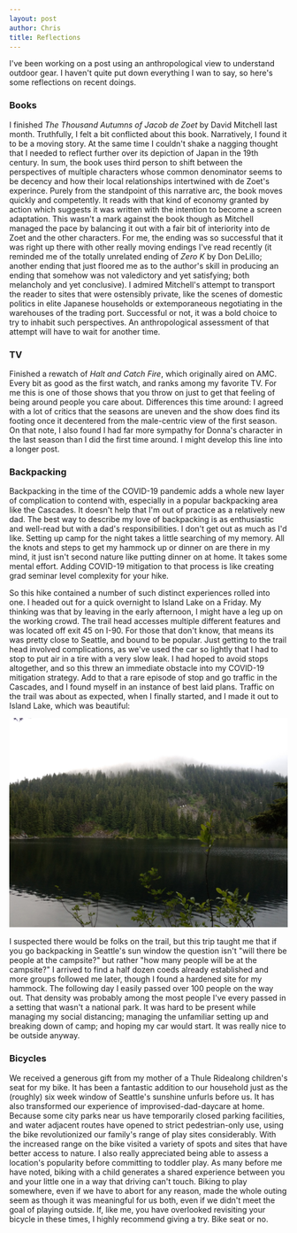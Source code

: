 ```yaml
---
layout: post
author: Chris
title: Reflections
---
```

I've been working on a post using an anthropological view to understand outdoor gear.  I haven't quite put down everything I wan to say, so here's some reflections on recent doings.

### Books

I finished *The Thousand Autumns of Jacob de Zoet* by David Mitchell last month.  Truthfully, I felt a bit conflicted about this book.  Narratively, I found it to be a moving story.  At the same time I couldn't shake a nagging thought that I needed to reflect further over its depiction of Japan in the 19th century.  In sum, the book uses third person to shift between the perspectives of multiple characters whose common denominator seems to be decency and how their local relationships intertwined with de Zoet's experince.  Purely from the standpoint of this narrative arc, the book moves quickly and competently.   It reads with that kind of economy granted by action which suggests it was written with the intention to become a screen adaptation.  This wasn't a mark against the book though as Mitchell managed the pace by balancing it out with a fair bit of interiority into de Zoet and the other characters.  For me, the ending was so successful that it was right up there with other really moving endings I've read recently (it reminded me of the totally unrelated ending of *Zero K* by Don DeLillo; another ending that just floored me as to the author's skill in producing an ending that somehow was not valedictory and yet satisfying; both melancholy and yet conclusive).  I admired Mitchell's attempt to transport the reader to sites that were ostensibly private, like the scenes of domestic politics in elite Japanese households or extemporaneous negotiating in the warehouses of the trading port.  Successful or not, it was a bold choice to try to inhabit such perspectives.  An anthropological assessment of that attempt will have to wait for another time.

### TV

Finished a rewatch of *Halt and Catch Fire*, which originally aired on AMC.  Every bit as good as the first watch, and ranks among my favorite TV.  For me this is one of those shows that you throw on just to get that feeling of being around people you care about.  Differences this time around: I agreed with a lot of critics that the seasons are uneven and the show does find its footing once it decentered from the male-centric view of the first season.  On that note, I also found I had far more sympathy for Donna's character in the last season than I did the first time around.  I might develop this line into a longer post.

### Backpacking 

Backpacking in the time of the COVID-19 pandemic adds a whole new layer of complication to contend with, especially in a popular backpacking area like the Cascades.  It doesn't help that I'm out of practice as a relatively new dad.  The best way to describe my love of backpacking is as enthusiastic and well-read but with a dad's responsibilities.  I don't get out as much as I'd like.  Setting up camp for the night takes a little searching of my memory.  All the knots and steps to get my hammock up or dinner on are there in my mind, it just isn't second nature like putting dinner on at home.  It takes some mental effort.  Adding COVID-19 mitigation to that process is like creating grad seminar level complexity for your hike.   

So this hike contained a number of such distinct experiences rolled into one.  I headed out for a quick overnight to Island Lake on a Friday.  My thinking was that by leaving in the early afternoon, I might have a leg up on the working crowd.  The trail head accesses multiple different features and was located off exit 45 on I-90.  For those that don't know, that means its was pretty close to Seattle, and bound to be popular.  Just getting to the trail head involved complications, as we've used the car so lightly that I had to stop to put air in a tire with a very slow leak.    I had hoped to avoid stops altogether, and so this threw an immediate obstacle into my COVID-19 mitigation strategy.  Add to that a rare episode of stop and go traffic in the Cascades, and I found myself in an instance of best laid plans.  Traffic on the trail was about as expected, when I finally started, and I made it out to Island Lake, which was beautiful:  

![Island Lake in the mist](/assets/img/2020-7-17_islandlake.jpg)

I suspected there would be folks on the trail, but this trip taught me that if you go backpacking in Seattle's sun window the question isn't "will there be people at the campsite?" but rather "how many people will be at the campsite?"  I arrived to find a half dozen coeds already established and more groups followed me later, though I found a hardened site for my hammock.  The following day I easily passed over 100 people on the way out.  That density was probably among the most people I've every passed in a setting that wasn't a national park.  It was hard to be present while managing my social distancing; managing the unfamiliar setting up and breaking down of camp; and hoping my car would start.  It was really nice to be outside anyway.

### Bicycles

We received a generous gift from my mother of a Thule Ridealong children's seat for my bike.  It has been a fantastic addition to our household just as the (roughly) six week window of Seattle's sunshine unfurls before us.  It has also transformed our experience of improvised-dad-daycare at home.  Because some city parks near us have temporarily closed parking facilities, and water adjacent routes have opened to strict pedestrian-only use, using the bike revolutionized our family's range of play sites considerably.  With the increased range on the bike visited a variety of spots and sites that have better access to nature.  I also really appreciated being able to assess a location's popularity before committing to toddler play.  As many before me have noted, biking with a child generates a shared experience between you and your little one in a way that driving can't touch.  Biking to play somewhere, even if we have to abort for any reason, made the whole outing seem as though it was meaningful for us both, even if we didn't meet the goal of playing outside.  If, like me, you have overlooked revisiting your bicycle in these times, I highly recommend giving a try.  Bike seat or no. 